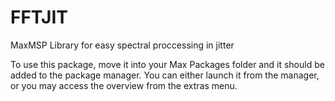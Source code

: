 # FFTJIT
MaxMSP Library for easy spectral proccessing in jitter

To use this package, move it into your Max Packages folder and it should be added to the package manager.  You can either launch it from the manager, or you may access the overview from the extras menu.
